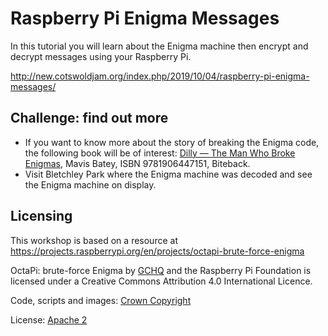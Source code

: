 # Raspberry Pi Enigma Messages
 In this tutorial you will learn about the Enigma machine then encrypt and decrypt messages using your Raspberry Pi.

 http://new.cotswoldjam.org/index.php/2019/10/04/raspberry-pi-enigma-messages/

## Challenge: find out more
* If you want to know more about the story of breaking the Enigma code, the following book will be of interest: [Dilly — The Man Who Broke Enigmas](https://www.amazon.co.uk/dp/1785901788/), Mavis Batey, ISBN 9781906447151, Biteback.
* Visit Bletchley Park where the Enigma machine was decoded and see the Enigma machine on display.

## Licensing

This workshop is based on a resource at https://projects.raspberrypi.org/en/projects/octapi-brute-force-enigma

OctaPi: brute-force Enigma by [GCHQ](https://www.gchq.gov.uk/) and the Raspberry Pi Foundation is licensed under a Creative Commons Attribution 4.0 International Licence.

Code, scripts and images: [Crown Copyright](https://www.nationalarchives.gov.uk/information-management/re-using-public-sector-information/uk-government-licensing-framework/crown-copyright/)

License: [Apache 2](https://www.apache.org/licenses/LICENSE-2.0)
